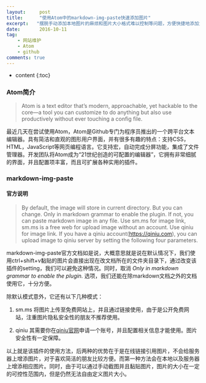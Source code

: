 ```yaml
---
layout:     post
title:      "使用Atom中的markdown-img-paste快速添加图片"
excerpt:   "摆脱手动添加本地图片的麻烦和图片大小格式难以控制等问题，方便快捷地添加大小可控的文档图片"
date:       2016-10-11
tag:
    - 网站维护
    - Atom
    - github
comments: true
---
```

* content
{:toc}

### **Atom简介**

> Atom is a text editor that’s modern, approachable, yet hackable to the core—a tool you can customize to do anything but also use productively without ever touching a config file.

最近几天在尝试使用Atom，Atom是Github专门为程序员推出的一个跨平台文本编辑器。具有简洁和直观的图形用户界面，并有很多有趣的特点：支持CSS，HTML，JavaScript等网页编程语言。它支持宏，自动完成分屏功能，集成了文件管理器。开发团队将Atom成为“21世纪创造的可配置的编辑器”，它拥有非常细腻的界面，并且配置项丰富，而且可扩展各种实用的插件。

### **markdown-img-paste**

#### **官方说明**

> By default, the image will store in current directory. But you can change. Only in markdown grammar to enable the plugin. If not, you can paste markdown image in any file. Use sm.ms for image link, sm.ms is a free web for upload image without an account. Use qiniu for image link. If you have a qiniu account(https://qiniu.com), you can upload image to qiniu server by setting the following four parameters.

markdown-img-paste官方文档如是说，大概意思就是说在默认情况下，我们使用ctrl+shift+v黏贴的图片会直接出现在改文档所在的文件夹目录下，通过改变该插件的setting，我们可以避免这种情况。同时，取消 *Only in markdown grammar to enable the plugin.* 选项，我们还能在除markdown文档之外的文档使用它，十分方便。

除默认模式意外，它还有以下几种模式：

1. sm.ms 将图片上传至免费网站上，并且通过链接使用，由于是公开免费网站，注重图片隐私安全性的朋友不推荐使用。

1. qiniu 其需要你在[qiniu官网](https://qiniu.com)申请一个账号，并且配置相关信息才能使用。图片安全性有一定保障。

以上就是该插件的使用方法，后两种的优势在于是在线链接引用图片，不会给服务器上增添图片，对于喜欢简洁的朋友比较方便。而第一种方法会在本地以及服务器上增添相应图片。同时，由于可以通过手动截图并且黏贴图片，图片的大小在一定的可控性范围内，但是仍然无法自由定义图片大小。
